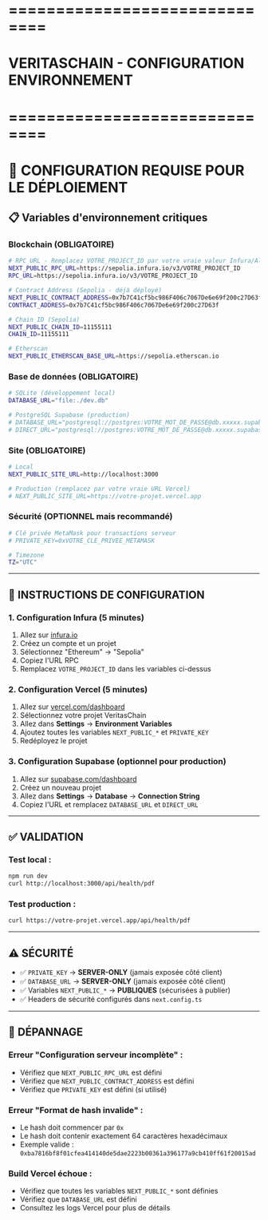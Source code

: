 # ==============================
# VERITASCHAIN - CONFIGURATION ENVIRONNEMENT
# ==============================

# 🚀 CONFIGURATION REQUISE POUR LE DÉPLOIEMENT

## 📋 **Variables d'environnement critiques**

### **Blockchain (OBLIGATOIRE)**
```bash
# RPC URL - Remplacez VOTRE_PROJECT_ID par votre vraie valeur Infura/Alchemy
NEXT_PUBLIC_RPC_URL=https://sepolia.infura.io/v3/VOTRE_PROJECT_ID
RPC_URL=https://sepolia.infura.io/v3/VOTRE_PROJECT_ID

# Contract Address (Sepolia - déjà déployé)
NEXT_PUBLIC_CONTRACT_ADDRESS=0x7b7C41cf5bc986F406c7067De6e69f200c27D63f
CONTRACT_ADDRESS=0x7b7C41cf5bc986F406c7067De6e69f200c27D63f

# Chain ID (Sepolia)
NEXT_PUBLIC_CHAIN_ID=11155111
CHAIN_ID=11155111

# Etherscan
NEXT_PUBLIC_ETHERSCAN_BASE_URL=https://sepolia.etherscan.io
```

### **Base de données (OBLIGATOIRE)**
```bash
# SQLite (développement local)
DATABASE_URL="file:./dev.db"

# PostgreSQL Supabase (production)
# DATABASE_URL="postgresql://postgres:VOTRE_MOT_DE_PASSE@db.xxxxx.supabase.co:5432/postgres?sslmode=require"
# DIRECT_URL="postgresql://postgres:VOTRE_MOT_DE_PASSE@db.xxxxx.supabase.co:5432/postgres?sslmode=require"
```

### **Site (OBLIGATOIRE)**
```bash
# Local
NEXT_PUBLIC_SITE_URL=http://localhost:3000

# Production (remplacez par votre vraie URL Vercel)
# NEXT_PUBLIC_SITE_URL=https://votre-projet.vercel.app
```

### **Sécurité (OPTIONNEL mais recommandé)**
```bash
# Clé privée MetaMask pour transactions serveur
# PRIVATE_KEY=0xVOTRE_CLE_PRIVEE_METAMASK

# Timezone
TZ="UTC"
```

---

## 🔧 **INSTRUCTIONS DE CONFIGURATION**

### **1. Configuration Infura (5 minutes)**
1. Allez sur [infura.io](https://infura.io)
2. Créez un compte et un projet
3. Sélectionnez "Ethereum" → "Sepolia"
4. Copiez l'URL RPC
5. Remplacez `VOTRE_PROJECT_ID` dans les variables ci-dessus

### **2. Configuration Vercel (5 minutes)**
1. Allez sur [vercel.com/dashboard](https://vercel.com/dashboard)
2. Sélectionnez votre projet VeritasChain
3. Allez dans **Settings** → **Environment Variables**
4. Ajoutez toutes les variables `NEXT_PUBLIC_*` et `PRIVATE_KEY`
5. Redéployez le projet

### **3. Configuration Supabase (optionnel pour production)**
1. Allez sur [supabase.com/dashboard](https://supabase.com/dashboard)
2. Créez un nouveau projet
3. Allez dans **Settings** → **Database** → **Connection String**
4. Copiez l'URL et remplacez `DATABASE_URL` et `DIRECT_URL`

---

## ✅ **VALIDATION**

### **Test local :**
```bash
npm run dev
curl http://localhost:3000/api/health/pdf
```

### **Test production :**
```bash
curl https://votre-projet.vercel.app/api/health/pdf
```

---

## ⚠️ **SÉCURITÉ**

- ✅ `PRIVATE_KEY` → **SERVER-ONLY** (jamais exposée côté client)
- ✅ `DATABASE_URL` → **SERVER-ONLY** (jamais exposée côté client)
- ✅ Variables `NEXT_PUBLIC_*` → **PUBLIQUES** (sécurisées à publier)
- ✅ Headers de sécurité configurés dans `next.config.ts`

---

## 🚨 **DÉPANNAGE**

### **Erreur "Configuration serveur incomplète" :**
- Vérifiez que `NEXT_PUBLIC_RPC_URL` est défini
- Vérifiez que `NEXT_PUBLIC_CONTRACT_ADDRESS` est défini
- Vérifiez que `PRIVATE_KEY` est défini (si utilisé)

### **Erreur "Format de hash invalide" :**
- Le hash doit commencer par `0x`
- Le hash doit contenir exactement 64 caractères hexadécimaux
- Exemple valide : `0xba7816bf8f01cfea414140de5dae2223b00361a396177a9cb410ff61f20015ad`

### **Build Vercel échoue :**
- Vérifiez que toutes les variables `NEXT_PUBLIC_*` sont définies
- Vérifiez que `DATABASE_URL` est défini
- Consultez les logs Vercel pour plus de détails

